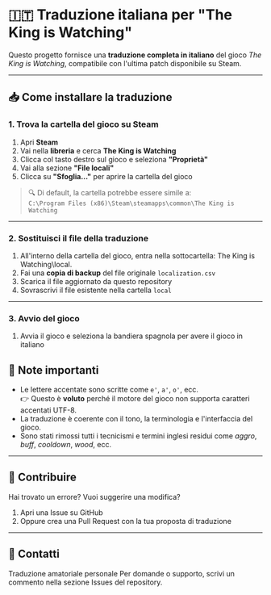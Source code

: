 # 🇮🇹 Traduzione italiana per "The King is Watching"

Questo progetto fornisce una **traduzione completa in italiano** del gioco *The King is Watching*, compatibile con l'ultima patch disponibile su Steam.

---

## 📥 Come installare la traduzione

### 1. Trova la cartella del gioco su Steam

1. Apri **Steam**
2. Vai nella **libreria** e cerca **The King is Watching**
3. Clicca col tasto destro sul gioco e seleziona **"Proprietà"**
4. Vai alla sezione **"File locali"**
5. Clicca su **"Sfoglia..."** per aprire la cartella del gioco

> 🔍 Di default, la cartella potrebbe essere simile a:  
> `C:\Program Files (x86)\Steam\steamapps\common\The King is Watching`

---

### 2. Sostituisci il file della traduzione

1. All'interno della cartella del gioco, entra nella sottocartella: The King is Watching\local.
2. Fai una **copia di backup** del file originale `localization.csv`
3. Scarica il file aggiornato da questo repository
4. Sovrascrivi il file esistente nella cartella `local`
---

### 3. Avvio del gioco

1. Avvia il gioco e seleziona la bandiera spagnola per avere il gioco in italiano

## 📌 Note importanti

- Le lettere accentate sono scritte come `e'`, `a'`, `o'`, ecc.  
  👉 Questo è **voluto** perché il motore del gioco non supporta caratteri accentati UTF-8.
- La traduzione è coerente con il tono, la terminologia e l'interfaccia del gioco.
- Sono stati rimossi tutti i tecnicismi e termini inglesi residui come *aggro*, *buff*, *cooldown*, *wood*, ecc.

---

## 💬 Contribuire

Hai trovato un errore? Vuoi suggerire una modifica?

1. Apri una Issue su GitHub
2. Oppure crea una Pull Request con la tua proposta di traduzione

---

## 📧 Contatti

Traduzione amatoriale personale
Per domande o supporto, scrivi un commento nella sezione Issues del repository.
